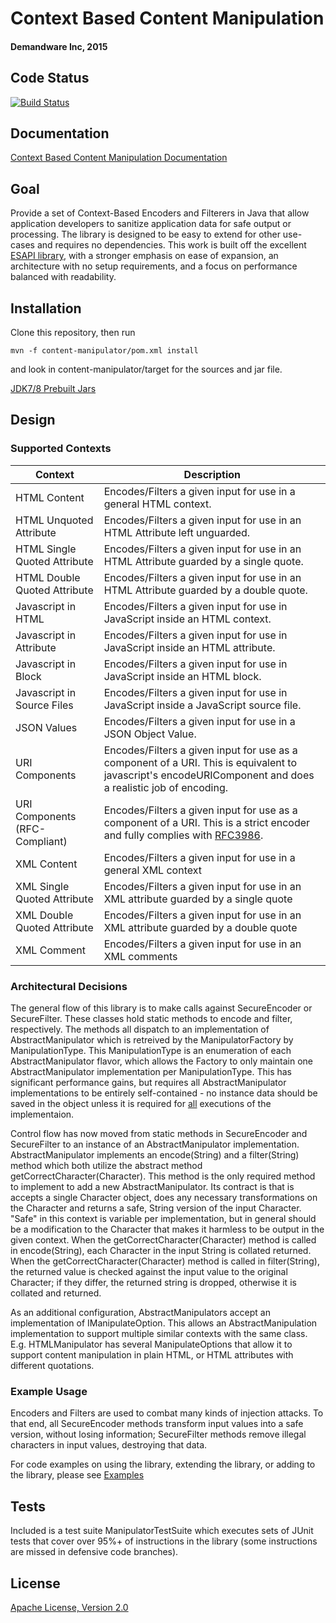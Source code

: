 # Context Based Content Manipulation
#### Demandware Inc, 2015

## Code Status
[![Build Status](https://travis-ci.org/demandware-appsec/Content-Manipulator.svg?branch=master)](https://travis-ci.org/demandware-appsec/Content-Manipulator)

## Documentation
[Context Based Content Manipulation Documentation](http://demandware-appsec.github.io/Content-Manipulator/javadoc/)

## Goal
Provide a set of Context-Based Encoders and Filterers in Java that allow application developers to sanitize application data for safe output or processing. The library is designed to be easy to extend for other use-cases and requires no dependencies. This work is built off the excellent [ESAPI library](https://github.com/ESAPI/esapi-java), with a stronger emphasis on ease of expansion, an architecture with no setup requirements, and a focus on performance balanced with readability.

## Installation

Clone this repository, then run 
```
mvn -f content-manipulator/pom.xml install
```
and look in content-manipulator/target for the sources and jar file.

[JDK7/8 Prebuilt Jars](https://github.com/demandware-appsec/Content-Manipulator/tree/gh-pages/jar)

## Design
### Supported Contexts     

Context                         | Description
------------------------------- | -------------------------- 
HTML Content   				 	| Encodes/Filters a given input for use in a general HTML context.
HTML Unquoted Attribute 	 	| Encodes/Filters a given input for use in an HTML Attribute left unguarded.
HTML Single Quoted Attribute	| Encodes/Filters a given input for use in an HTML Attribute guarded by a single quote.
HTML Double Quoted Attribute 	| Encodes/Filters a given input for use in an HTML Attribute guarded by a double quote.
Javascript in HTML 			 	| Encodes/Filters a given input for use in JavaScript inside an HTML context.
Javascript in Attribute 		| Encodes/Filters a given input for use in JavaScript inside an HTML attribute.
Javascript in Block 		 	| Encodes/Filters a given input for use in JavaScript inside an HTML block.
Javascript in Source Files 	 	| Encodes/Filters a given input for use in JavaScript inside a JavaScript source file.
JSON Values 				 	| Encodes/Filters a given input for use in a JSON Object Value.
URI Components 					| Encodes/Filters a given input for use as a component of a URI. This is equivalent to javascript's encodeURIComponent and does a realistic job of encoding.
URI Components (RFC-Compliant) 	| Encodes/Filters a given input for use as a component of a URI. This is a strict encoder and fully complies with [RFC3986](https://www.ietf.org/rfc/rfc3986.txt).
XML Content 					| Encodes/Filters a given input for use in a general XML context
XML Single Quoted Attribute 	| Encodes/Filters a given input for use in an XML attribute guarded by a single quote
XML Double Quoted Attribute 	| Encodes/Filters a given input for use in an XML attribute guarded by a double quote
XML Comment 					| Encodes/Filters a given input for use in an XML comments


### Architectural Decisions
<p>
The general flow of this library is to make calls against SecureEncoder or SecureFilter. These classes hold static methods to encode and filter, respectively. The methods all dispatch to an implementation of AbstractManipulator which is retreived by the ManipulatorFactory by ManipulationType. This ManipulationType is an enumeration of each AbstractManipulator flavor, which allows the Factory to only maintain one AbstractManipulator implementation per ManipulationType. This has significant performance gains, but requires all AbstractManipulator implementations to be entirely self-contained - no instance data should be saved in the object unless it is required for <u>all</u> executions of the implementaion. 
</p><p>
Control flow has now moved from static methods in SecureEncoder and SecureFilter to an instance of an AbstractManipulator implementation. AbstractManipulator implements an encode(String) and a filter(String) method which both utilize the abstract method getCorrectCharacter(Character). This method is the only required method to implement to add a new AbstractManipulator. Its contract is that is accepts a single Character object, does any necessary transformations on the Character and returns a safe, String version of the input Character. "Safe" in this context is variable per implementation, but in general should be a modification to the Character that makes it harmless to be output in the given context. When the getCorrectCharacter(Character) method is called in encode(String), each Character in the input String is collated returned. When the getCorrectCharacter(Character) method is called in filter(String), the returned value is checked against the input value to the original Character; if they differ, the returned string is dropped, otherwise it is collated and returned.
</p><p>
As an additional configuration, AbstractManipulators accept an implementation of IManipulateOption. This allows an AbstractManipulation implementation to support multiple similar contexts with the same class. E.g. HTMLManipulator has several ManipulateOptions that allow it to support content manipulation in plain HTML, or HTML attributes with different quotations.
</p>

### Example Usage
Encoders and Filters are used to combat many kinds of injection attacks. To that end, all SecureEncoder methods transform input values into a safe version, without losing information; SecureFilter methods remove illegal characters in input values, destroying that data.

For code examples on using the library, extending the library, or adding to the library, please see [Examples](./EXAMPLES.md)

## Tests
Included is a test suite ManipulatorTestSuite which executes sets of JUnit tests that cover over 95%+ of instructions in the library (some instructions are missed in defensive code branches).

## License
[Apache License, Version 2.0](http://www.apache.org/licenses/LICENSE-2.0.txt)